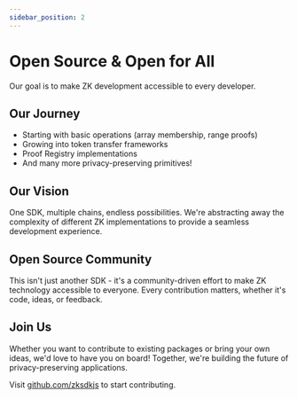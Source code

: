 ```yaml
---
sidebar_position: 2
---
```

# Open Source & Open for All

Our goal is to make ZK development accessible to every developer.

## Our Journey
- Starting with basic operations (array membership, range proofs)
- Growing into token transfer frameworks
- Proof Registry implementations
- And many more privacy-preserving primitives!

## Our Vision
One SDK, multiple chains, endless possibilities. We're abstracting away the complexity of different ZK implementations to provide a seamless development experience.

## Open Source Community
This isn't just another SDK - it's a community-driven effort to make ZK technology accessible to everyone. Every contribution matters, whether it's code, ideas, or feedback.

## Join Us
Whether you want to contribute to existing packages or bring your own ideas, we'd love to have you on board! Together, we're building the future of privacy-preserving applications.

Visit [github.com/zksdkjs](https://github.com/zksdkjs) to start contributing.